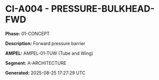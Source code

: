 # CI-A004 - PRESSURE-BULKHEAD-FWD

**Phase:** 01-CONCEPT

**Description:** Forward pressure barrier

**AMPEL:** AMPEL-01-TUW (Tube and Wing)

**Segment:** A-ARCHITECTURE

**Generated:** 2025-08-25 17:27:29 UTC
